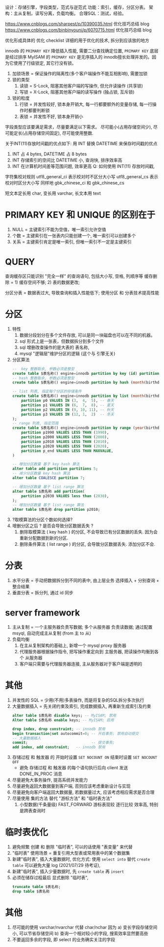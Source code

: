 设计：存储引擎，字段类型，范式与逆范式
功能：索引，缓存，分区分表。
架构：主从复制，读写分离，负载均衡。
合理SQL：测试，经验。

https://www.cnblogs.com/sharpest/p/10390035.html    优化技巧总结 blog
https://www.cnblogs.com/binbinyouni/p/6070715.html  优化技巧总结 blog

优化形成具体的 优化 checklist
详细的用于优化的技术, 拆分到应该放的地方


innodb 的 `PRIMARY KEY` 降低插入性能, 需要二分查找确定位置, `PRIMARY KEY` 底层是经过排序
MyISAM 的 `PRIMARY KEY` 是无序插入的
innodb擅长处理并发的。因为它使用了行级锁定, 其它行没有锁。

1. 加锁场景 = 保证操作的隔离性(多个客户端操作不能互相影响), 需要加锁
2. 锁的类型
    1. 读锁 = S-Lock, 阻塞其他客户端的写操作, 但允许读操作 (共享锁)
    2. 写锁 = X-Lock, 阻塞其他客户端的读写操作 (独占锁, 互斥锁)
3. 锁的粒度
    1. 行锁 = 并发性较好, 锁本身开销大, 每一行都要额外的变量存储, 每一行操作时都要判断锁
    2. 表锁 = 并发性不好, 锁本身开销小

字段类型应该要满足需求，尽量要满足以下需求。
尽可能小(占用存储空间少), 尽可能定长(占用存储空间固定), 尽可能使用整数.

关于INT(11)存放时间戳的优点如下:
用 INT 替换 DATETIME 来保存时间戳的优点
1. INT 占 4 bytes, DATETIME 占 8 bytes
2. INT 存储索引的空间比 DATETIME 小, 查询快, 排序效率高
3. INT 在计算机时间差等范围问题, 效率更高
Q: 如何使用 INT(11) 存放时间戳, 


字符集校对规则
utf8_general_ci 表示校对时不区分大小写
utf8_general_cs 表示校对时区分大小写
同样地 gbk_chinese_ci 和 gbk_chinese_cs

短文本定长用 char, 变长用 varchar, 长文本用 text

# PRIMARY KEY 和 UNIQUE 的区别在于
1. NULL = 主键索引不能为空值，唯一索引允许空值
2. 个数 = 主键索引在一张表内只能创建一个, 唯一索引可以创建多个
3. 关系 = 主键索引肯定是唯一索引, 但唯一索引不一定是主键索引

# QUERY
查询缓存区只能识别 "完全一样" 的查询语句, 包括大小写, 空格, 列顺序等
缓存删除 = 1) 缓存空间不够; 2) 表的数据更改;

分区分表 = 数据表过大, 导致查询和插入性能低下; 使用分区 和 分表技术提高性能

# 分区
1. 特性
    1. 数据分段划分在多个文件存放, 可以是同一块磁盘也可以在不同的机器。
    2. sql 形式上是一张表，但数据拆分到多个文件
    3. sql 增删改查操作的是大表的 表名称, 
    4. mysql "逻辑层"维护分区的逻辑 (这个与 引擎无关)
2. 分区算法
    ```sql
    --  key 整数取余, 参数必须是整型
    create table $表名称() engine=innodb partition by key (id) partitions $分区个数;
    -- hash 整数取余, 参数必须是整型
    create table $表名称() engine=innodb partition by hash (month(birthday)) partitions $分区个数;

    -- list 列表, 指定每个分区的存储条件
    create table $表名称() engine=innodb partition by list (month(birthday)) (
        partition p0 VALUES IN (3,  4,  5), -- 春天
        partition p1 VALUES IN (6,  7,  8), -- 夏天
        partition p2 VALUES IN (9, 10, 11), -- 秋天
        partition p3 VALUES IN (12, 1,  2)  -- 冬天
    );
    -- range 列表, 指定范围
    create table $表名称() engine=innodb partition by range (year(birthday)) (
        partition p1990 VALUES LESS THAN (1990),
        partition p2000 VALUES LESS THAN (2000),
        partition p2010 VALUES LESS THAN (2010),
        partition p2020 VALUES LESS THAN (2020),
        partition p_end VALUES LESS THAN MAXVALUE,
    )

    -- 增加分区数量 基于 key hash 算法
    alter table add partition partitions 5;
    -- 减少分区数量 key hash 算法
    alter table COALESCE partition 7;

    -- 增加分区数量 基于 list range 算法
    alter table $表名称 add partition(
        partition p2030 VALUES less than (2030),
    );
    -- 增加分区数量 基于 list range 算法
    alter table $表名称 drop partition p2010;
    ```
4. ?取模算法的分区个数如何选择?
5. 增删分区之后 ? 是否会导致分区数据丢失 ?
    1. 删除取模算法 ( key hash )   的分区, 不会导致已有分区数据的丢失. 因为会重新分配数据到新的分区.
    2. 删除条件算法 ( list range ) 的分区, 会导致分区数据丢失. 添加分区不会.

# 分表
1. 水平分表 = 手动把数据拆分到不同的表中, 由上层业务 选择插入 + 分别查询 + 整合结果
2. 垂直分表 = 拆分列, 通过 id 同步

# server framework
1. 主从复制 = 一个主服务器负责写数据; 多个从服务器 负责读数据; 通过配置 msyql, 自动完成主从复制 (from 主 to 从)
2. 负载均衡
    1. 在主从复制架构的基础上, 新增一个 mysql proxy 服务器
    2. 代理服务器根据操作指令, 把写操作重定向到 主服务器, 把读操作均衡到各个 从服务器
    3. 客户端只需要与代理服务器连接, 主从服务器对于客户端是透明的


# 其他
1. 并发性的 SQL = 少用(不用)多表操作, 而是将复杂的SQL拆分多次执行
2. 大量数据插入 = 先关闭约束及索引, 完成数据插入, 再重新生成索引及约束
    ```sql
    alter table $表名称 disable keys; -- MyISAM; 禁用
    Alter table $表名称 enable keys; -- MyISAM; 启用
    
    drop index, drop constraint; -- innodb 禁用
    begin transaction|set autocommit=0; -- 开启事务; 禁用自动提交
    -- 大量数据插入
    commit;                             -- 提交事务; 
    add index, add constraint;   -- innodb 禁用
    ```
3. 存储过程 和 触发器 的 开始时设置 `SET NOCOUNT ON` 结束时设置 `SET NOCOUNT OFF`
    + 避免 存储过程 和 触发器 的每个语句执行后向 client 发送 DONE_IN_PROC 消息
4. 尽量避免大事务操作, 提高系统并发能力
5. 尽量避免返回大数据量到客户端, 否则应该考虑重新设计与实现
6. 尽量避免向客户端返回大数据量, 若数据量过大, 应该考虑相应需求是否合理
7. 尽量使用 集的方法 替代 "游标方法" 和 "临时表方法"
    1. 小型数据(千条量级) FAST_FORWARD 游标表现较 逐行比较 效率高, 特别是跨表查询时

# 临时表优化
1. 避免频繁 创建 和 删除 "临时表", 可以的话使用 "表变量" 来代替
2. "临时表" 使用场景 = 重复引用大型表或常用表中的某个数据集
3. 新建"临时表", 插入大量数据时, 优化方式:
   使用 `select into` 替代 `create table` 可以避免大量 log (2021/07/29 待考证),
4. 新建"临时表", 插入少量数据时, 先 `create table` 再 `insert`
5. 必须在储存过程最后 显式删除 "临时表",
    ```sql
    truncate table $表名称;
    drop table $表名称
    ```

# 其他
1. 尽可能的使用 varchar/nvarchar 代替 char/nchar
   因为 a) 变长字段存储空间小, 可以节省存储空间
        b) 查询一个相对较小的字段, 搜索效率显然要高些
2. 不要返回多余的字段, 即 select 的业务确实关注的字段